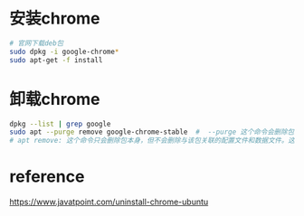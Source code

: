 # 安装chrome

```bash
# 官网下载deb包
sudo dpkg -i google-chrome*
sudo apt-get -f install
```

# 卸载chrome

```bash
dpkg --list | grep google
sudo apt --purge remove google-chrome-stable  #  --purge 这个命令会删除包及其配置文件。当你使用此命令来删除一个包时，它会不仅仅删除包本身，也会删除与该包相关的配置文件和数据文件，以及任何其他与该包关联的文件。这可以确保包在系统中被完全删除，包括其留下的任何残余文件或配置。
# apt remove: 这个命令只会删除包本身，但不会删除与该包关联的配置文件和数据文件。这意味着包的二进制文件会被删除，但与该包关联的配置文件和数据文件仍然保留在系统中，以便稍后重新安装该包时可以保留之前的配置。
```







# reference

https://www.javatpoint.com/uninstall-chrome-ubuntu